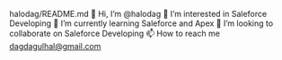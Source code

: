 halodag/README.md
👋 Hi, I’m @halodag
👀 I’m interested in Saleforce Developing
🌱 I’m currently learning Saleforce and Apex
💞️ I’m looking to collaborate on Saleforce Developing
📫 How to reach me dagdagulhal@gmail.com
